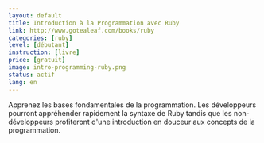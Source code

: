 ```yaml
---
layout: default
title: Introduction à la Programmation avec Ruby
link: http://www.gotealeaf.com/books/ruby
categories: [ruby]
level: [débutant]
instruction: [livre]
price: [gratuit]
image: intro-programming-ruby.png
status: actif
lang: en
---
```


Apprenez les bases fondamentales de la programmation. Les développeurs pourront
appréhender rapidement la syntaxe de Ruby tandis que les non-développeurs
profiteront d'une introduction en douceur aux concepts de la programmation.
